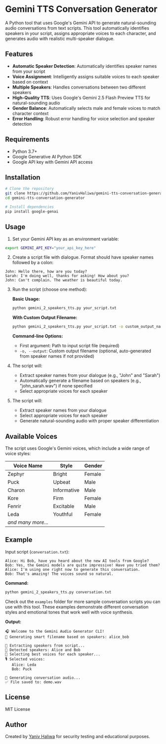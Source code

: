 # Gemini TTS Conversation Generator

A Python tool that uses Google's Gemini API to generate natural-sounding audio conversations from text scripts. This tool automatically identifies speakers in your script, assigns appropriate voices to each character, and generates audio with realistic multi-speaker dialogue.

## Features

- **Automatic Speaker Detection**: Automatically identifies speaker names from your script
- **Voice Assignment**: Intelligently assigns suitable voices to each speaker based on context
- **Multiple Speakers**: Handles conversations between two different speakers
- **High-Quality TTS**: Uses Google's Gemini 2.5 Flash Preview TTS for natural-sounding audio
- **Gender Balance**: Automatically selects male and female voices to match character context
- **Error Handling**: Robust error handling for voice selection and speaker detection

## Requirements

- Python 3.7+
- Google Generative AI Python SDK
- Google API key with Gemini API access

## Installation

```bash
# Clone the repository
git clone https://github.com/YanivHaliwa/gemini-tts-conversation-generator.git
cd gemini-tts-conversation-generator

# Install dependencies
pip install google-genai
```

## Usage

1. Set your Gemini API key as an environment variable:

```bash
export GEMINI_API_KEY="your_api_key_here"
```

2. Create a script file with dialogue. Format should have speaker names followed by a colon:

```
John: Hello there, how are you today?
Sarah: I'm doing well, thanks for asking! How about you?
John: Can't complain. The weather is beautiful today.
```

3. Run the script (choose one method):

   **Basic Usage:**

   ```bash
   python gemini_2_speakers_tts.py your_script.txt
   ```

   **With Custom Output Filename:**

   ```bash
   python gemini_2_speakers_tts.py your_script.txt -o custom_output_name
   ```

   **Command-line Options:**

   - First argument: Path to input script file (required)
   - `-o, --output`: Custom output filename (optional, auto-generated from speaker names if not provided)
4. The script will:

   - Extract speaker names from your dialogue (e.g., "John" and "Sarah")
   - Automatically generate a filename based on speakers (e.g., "john_sarah.wav") if none specified
   - Select appropriate voices for each speaker
5. The script will:

   - Extract speaker names from your dialogue
   - Select appropriate voices for each speaker
   - Generate natural-sounding audio with proper speaker differentiation

## Available Voices

The script uses Google's Gemini voices, which include a wide range of voice styles:

| Voice Name           | Style       | Gender |
| -------------------- | ----------- | ------ |
| Zephyr               | Bright      | Female |
| Puck                 | Upbeat      | Male   |
| Charon               | Informative | Male   |
| Kore                 | Firm        | Female |
| Fenrir               | Excitable   | Male   |
| Leda                 | Youthful    | Female |
| *and many more...* |             |        |

## Example

Input script (`conversation.txt`):

```
Alice: Hi Bob, have you heard about the new AI tools from Google?
Bob: Yes, the Gemini models are quite impressive! Have you tried them?
Alice: I'm using one right now to generate this conversation.
Bob: That's amazing! The voices sound so natural.
```

**Command:**

```bash
python gemini_2_speakers_tts.py conversation.txt
```

Check out the `examples` folder for more sample conversation scripts you can use with this tool.  These examples demonstrate different conversation styles and emotional tones that work well with voice synthesis.

**Output:**

```
🎧 Welcome to the Gemini Audio Generator CLI!
📁 Generating smart filename based on speakers: alice_bob

🔄 Extracting speakers from script...
👥 Detected speakers: Alice and Bob
🔄 Selecting best voices for each speaker...
🎙️ Selected voices:
   Alice: Leda
   Bob: Puck

🎤 Generating conversation audio...
✅ File saved to: demo.wav
```

## License

MIT License

## Author

Created by [Yaniv Haliwa](https://github.com/YanivHaliwa) for security testing and educational purposes.
